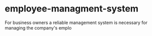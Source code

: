 # employee-managment-system

For business owners a reliable management system is necessary for managing the company's emplo 